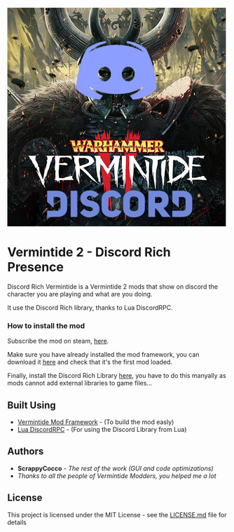 ![vermintide discord mod logo](item_preview.png)

# Vermintide 2 - Discord Rich Presence
Discord Rich Vermintide is a Vermintide 2 mods that show on discord the character you are playing and what are you doing.

It use the Discord Rich library, thanks to Lua DiscordRPC.

### How to install the mod

Subscribe the mod on steam, [here](https://steamcommunity.com/sharedfiles/filedetails/?id=1406004015).

Make sure you have already installed the mod framework, you can download it [here](https://steamcommunity.com/sharedfiles/filedetails/?id=1369573612) and check that it's the first mod loaded.

Finally, install the Discord Rich Library [here](https://github.com/ScrappyCocco/Vermintide-2---Discord-Rich-Presence/releases), you have to do this manyally as mods cannot add external libraries to game files...

## Built Using

* [Vermintide Mod Framework](https://github.com/Vermintide-Mod-Framework) - (To build the mod easly)
* [Lua DiscordRPC](https://github.com/pfirsich/lua-discordRPC) - (For using the Discord Library from Lua)

## Authors

* **ScrappyCocco** - *The rest of the work (GUI and code optimizations)*
* _Thanks to all the people of Vermintide Modders, you helped me a lot_

## License

This project is licensed under the MIT License - see the [LICENSE.md](LICENSE.md) file for details
